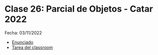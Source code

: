 # Clase 26: Parcial de Objetos - Catar 2022

Fecha: 03/11/2022

- [Enunciado](https://docs.google.com/document/d/1eq-tT2of7Cac-BhaRde-HxqF5wrEtzU4xH-paQ8iXEg/edit?usp=sharing)
- [Tarea del classroom](https://classroom.github.com/a/X0moTBxg)
